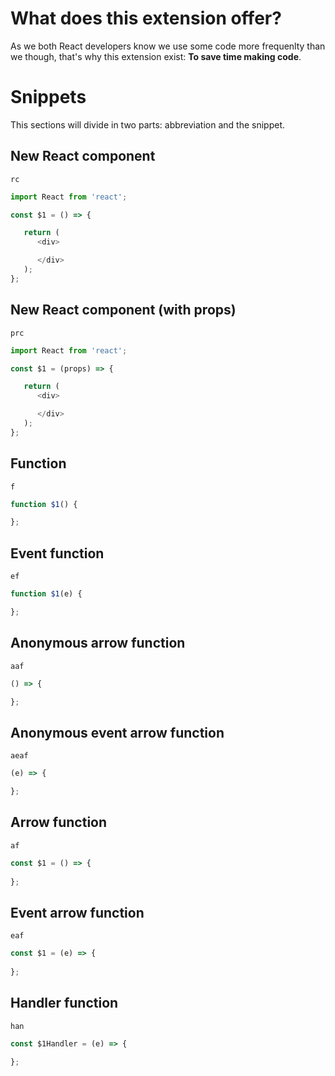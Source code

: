# What does this extension offer?

As we both React developers know we use some code more frequenlty than we though, that's why this extension exist: **To save time making code**.

# Snippets
This sections will divide in two parts: abbreviation and the snippet.

## New React component
`rc`
```JavaScript
import React from 'react';

const $1 = () => {

   return (
      <div>

      </div>
   );
};
```

## New React component (with props)
`prc`
```JavaScript
import React from 'react';

const $1 = (props) => {

   return (
      <div>

      </div>
   );
};
```

## Function
`f`
```JavaScript
function $1() {

};
```

## Event function
`ef`
```JavaScript
function $1(e) {

};
```

## Anonymous arrow function
`aaf`
```JavaScript
() => {

};
```

## Anonymous event arrow function
`aeaf`
```JavaScript
(e) => {

};
```

## Arrow function
`af`
```JavaScript
const $1 = () => {
   
};
```

## Event arrow function
`eaf`
```JavaScript
const $1 = (e) => {
   
};
```

## Handler function
`han`
```JavaScript
const $1Handler = (e) => {

};
```